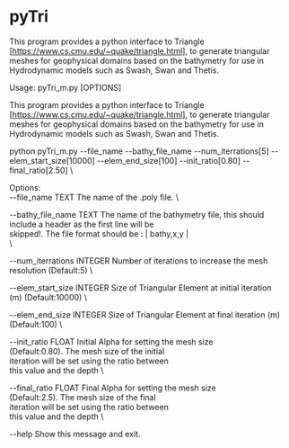 # pyTri
This program provides a python interface to Triangle [https://www.cs.cmu.edu/~quake/triangle.html], to generate triangular meshes for geophysical domains based on the bathymetry for use in Hydrodynamic models such as Swash, Swan and Thetis.

Usage: pyTri_m.py [OPTIONS] 

  This program provides a python interface to Triangle
  [https://www.cs.cmu.edu/~quake/triangle.html], to generate triangular
  meshes for geophysical domains based on the bathymetry for use in
  Hydrodynamic models such as Swash, Swan and Thetis.

  python pyTri_m.py --file_name --bathy_file_name --num_iterrations[5]
  --elem_start_size[10000] --elem_end_size[100] --init_ratio[0.80]
  --final_ratio[2.50] \
  
Options: \
  --file_name TEXT           The name of the .poly file. \
  
  --bathy_file_name TEXT     The name of the bathymetry file, this should \
                             include a header as the first line will be \
                             skipped!. The file format should be : | bathy,x,y | \
                              \
                              
  --num_iterrations INTEGER  Number of iterations to increase the mesh \
                             resolution (Default:5) \
                             
  --elem_start_size INTEGER  Size of Triangular Element at initial iteration \
                             (m) (Default:10000) \
                             
  --elem_end_size INTEGER    Size of Triangular Element at final iteration (m) \
                             (Default:100) \
                             
  --init_ratio FLOAT         Initial Alpha for setting the mesh size \
                             (Default:0.80). The mesh size of the initial \
                             iteration will be set using the ratio between \
                             this value and the depth \
                             
  --final_ratio FLOAT        Final Alpha for setting the mesh size \
                             (Default:2.5). The mesh size of the final \
                             iteration will be set using the ratio between \
                             this value and the depth \
                             
  --help                     Show this message and exit. 
